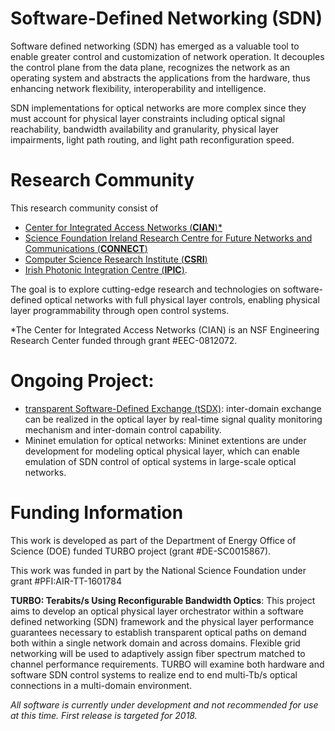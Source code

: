 # Software-Defined Networking (SDN)

Software defined networking (SDN) has emerged as a valuable tool to enable greater control and customization of network operation. It decouples the control plane from the data plane, recognizes the network as an operating system and abstracts the applications from the hardware, thus enhancing network flexibility, interoperability and intelligence.

SDN implementations for optical networks are more complex since they must account for physical layer constraints including optical signal reachability, bandwidth availability and granularity, physical layer impairments, light path routing, and light path reconfiguration speed. 

# Research Community

This research community consist of
- [Center for Integrated Access Networks (**CIAN**)\*](http://cian-erc.webhost.uits.arizona.edu/)
- [Science Foundation Ireland Research Centre for Future Networks and Communications (**CONNECT**)](https://connectcentre.ie/)
- [Computer Science Research Institute (**CSRI**)](https://cfwebprod.sandia.gov/cfdocs/CSRI/)
- [Irish Photonic Integration Centre (**IPIC**)](http://www.ipic.ie/). 

The goal is to explore cutting-edge research and technologies on software-defined optical networks with full physical layer controls, enabling physical layer programmability through open control systems.

\*The Center for Integrated Access Networks (CIAN) is an NSF Engineering Research Center funded through grant #EEC-0812072.

# Ongoing Project:

- [transparent Software-Defined Exchange (tSDX)](https://ua-agile-cloud.github.io/tSDX/): inter-domain exchange can be realized in the optical layer by real-time signal quality monitoring mechanism and inter-domain control capability.
- Mininet emulation for optical networks: Mininet extentions are under development for modeling optical physical layer, which can enable emulation of SDN control of optical systems in large-scale optical networks.

# Funding Information

This work is developed as part of the Department of Energy Office of Science (DOE) funded TURBO project (grant #DE-SC0015867).

This work was funded in part by the National Science Foundation under grant #PFI:AIR-TT-1601784

**TURBO: Terabits/s Using Reconfigurable Bandwidth Optics**: This project aims to develop an optical physical layer orchestrator within a software defined networking (SDN) framework and the physical layer performance guarantees necessary to establish transparent optical paths on demand both within a single network domain and across domains. Flexible grid networking will be used to adaptively assign fiber spectrum matched to channel performance requirements. TURBO will examine both hardware and software SDN control systems to realize end to end multi-Tb/s optical connections in a multi-domain environment.

*All software is currently under development and not recommended for use at this time. First release is targeted for 2018.*

